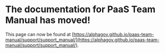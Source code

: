 
# The documentation for PaaS Team Manual has moved!
This page can now be found at [https://alphagov.github.io/paas-team-manual/support/support_manual/](https://alphagov.github.io/paas-team-manual/support/support_manual/).
